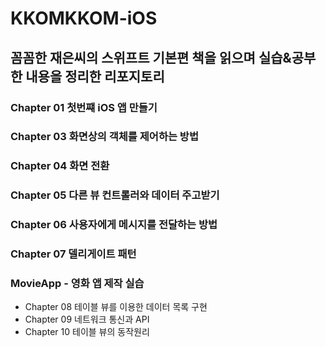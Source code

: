 # KKOMKKOM-iOS
꼼꼼한 재은씨의 스위프트 기본편 책을 읽으며 실습&amp;공부한 내용을 정리한 리포지토리
---

### Chapter 01 첫번쨰 iOS 앱 만들기
### Chapter 03 화면상의 객체를 제어하는 방법
### Chapter 04 화면 전환
### Chapter 05 다른 뷰 컨트롤러와 데이터 주고받기
### Chapter 06 사용자에게 메시지를 전달하는 방법
### Chapter 07 델리게이트 패턴
### MovieApp - 영화 앱 제작 실습
- Chapter 08 테이블 뷰를 이용한 데이터 목록 구현
- Chapter 09 네트워크 통신과 API
- Chapter 10 테이블 뷰의 동작원리
